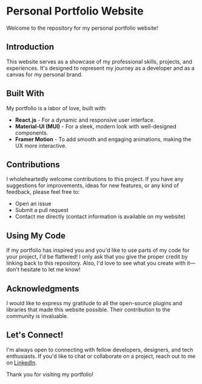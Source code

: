 # Personal Portfolio Website

Welcome to the repository for my personal portfolio website!

## Introduction

This website serves as a showcase of my professional skills, projects, and experiences. It's designed to represent my journey as a developer and as a canvas for my personal brand.

## Built With

My portfolio is a labor of love, built with:

- **React.js** - For a dynamic and responsive user interface.
- **Material-UI (MUI)** - For a sleek, modern look with well-designed components.
- **Framer Motion** - To add smooth and engaging animations, making the UX more interactive.

## Contributions

I wholeheartedly welcome contributions to this project. If you have any suggestions for improvements, ideas for new features, or any kind of feedback, please feel free to:

- Open an issue
- Submit a pull request
- Contact me directly (contact information is available on my website)

## Using My Code

If my portfolio has inspired you and you'd like to use parts of my code for your project, I'd be flattered! I only ask that you give the proper credit by linking back to this repository. Also, I'd love to see what you create with it—don't hesitate to let me know!

## Acknowledgments

I would like to express my gratitude to all the open-source plugins and libraries that made this website possible. Their contribution to the community is invaluable.

## Let's Connect!

I'm always open to connecting with fellow developers, designers, and tech enthusiasts. If you'd like to chat or collaborate on a project, reach out to me on [LinkedIn](https://linkedin.com/in/marco-braggion).

Thank you for visiting my portfolio!

